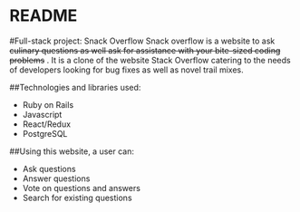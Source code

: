 # README

<!-- This README would normally document whatever steps are necessary to get the
application up and running.

Things you may want to cover:

* Ruby version

* System dependencies

* Configuration

* Database creation

* Database initialization

* How to run the test suite

* Services (job queues, cache servers, search engines, etc.)

* Deployment instructions

* ... -->

#Full-stack project: Snack Overflow
Snack overflow is a website to ask ~~culinary questions as well ask for assistance with your bite-sized coding problems~~ . It is a clone of the website Stack Overflow catering to the needs of developers looking for bug fixes as well as novel trail mixes.

##Technologies and libraries used:
* Ruby on Rails
* Javascript
* React/Redux
* PostgreSQL

##Using this website, a user can:
* Ask questions
* Answer questions
* Vote on questions and answers
* Search for existing questions


<!-- # stack-overflow-clone -->
